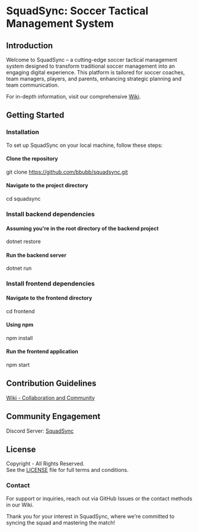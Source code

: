 # SquadSync: Soccer Tactical Management System

## Introduction
Welcome to SquadSync – a cutting-edge soccer tactical management system designed to transform traditional soccer management into an engaging digital experience. This platform is tailored for soccer coaches, team managers, players, and parents, enhancing strategic planning and team communication.

For in-depth information, visit our comprehensive [Wiki](http://github.com/bbubb/squadsync/wiki).

## Getting Started

### Installation
To set up SquadSync on your local machine, follow these steps:

#### Clone the repository
git clone https://github.com/bbubb/squadsync.git

#### Navigate to the project directory
cd squadsync

### Install backend dependencies
#### Assuming you're in the root directory of the backend project
dotnet restore

#### Run the backend server
dotnet run

### Install frontend dependencies
#### Navigate to the frontend directory
cd frontend

#### Using npm
npm install

#### Run the frontend application
npm start


## Contribution Guidelines
[Wiki - Collaboration and Community](https://github.com/bbubb/squadsync/wiki/wiki/Collaboration-and-Community#collaboration-and-community)

## Community Engagement
Discord Server: [SquadSync](https://discord.gg/XeAHspcV)

## License
Copyright - All Rights Reserved.  
See the [LICENSE](LICENSE.txt) file for full terms and conditions.

### Contact
For support or inquiries, reach out via GitHub Issues or the contact methods in our Wiki.

Thank you for your interest in SquadSync, where we're committed to syncing the squad and mastering the match!
